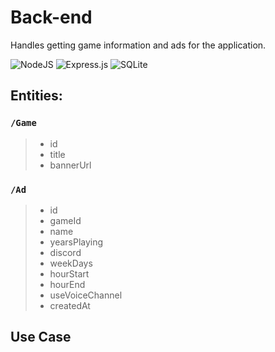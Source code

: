 # Back-end

Handles getting game information and ads for the application.

![NodeJS](https://img.shields.io/badge/node.js-6DA55F?style=for-the-badge&logo=node.js&logoColor=white)
![Express.js](https://img.shields.io/badge/express.js-%23404d59.svg?style=for-the-badge&logo=express&logoColor=%2361DAFB)
![SQLite](https://img.shields.io/badge/sqlite-%2307405e.svg?style=for-the-badge&logo=sqlite&logoColor=white)


## Entities:

### ```/Game```

>- id<br>
>- title<br>
>- bannerUrl<br>

### ```/Ad```

>- id<br>
>- gameId<br>
>- name<br>
>- yearsPlaying<br>
>- discord<br>
>- weekDays<br>
>- hourStart<br>
>- hourEnd<br>
>- useVoiceChannel<br>
>- createdAt<br>

## Use Case
